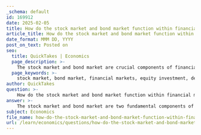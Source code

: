 ```yaml
---
_schema: default
id: 169912
date: 2025-02-05
title: How do the stock market and bond market function within financial markets?
article_title: How do the stock market and bond market function within financial markets?
date_format: MMM DD, YYYY
post_on_text: Posted on
seo:
  title: QuickTakes | Economics
  page_description: >-
    The stock market and bond market are crucial components of financial markets, facilitating investment in companies through shares and raising funds via bonds. They interact to allocate capital, price risk, and signal economic conditions.
  page_keywords: >-
    stock market, bond market, financial markets, equity investment, debt securities, Initial Public Offerings, IPOs, capital gains, volatility, interest rates, credit ratings, economic growth, capital allocation, risk pricing, economic indicators, investment
author: QuickTakes
question: >-
    How do the stock market and bond market function within financial markets?
answer: >-
    The stock market and bond market are two fundamental components of financial markets, each serving distinct functions and catering to different types of financial instruments.\n\n### Stock Market\nThe stock market is a platform where shares of publicly traded companies are bought and sold. It allows companies to raise capital by issuing shares through mechanisms like Initial Public Offerings (IPOs). When investors purchase these shares, they acquire ownership stakes in the company, which can lead to capital gains if the company's value increases. The stock market is characterized by its volatility, as prices fluctuate based on supply and demand, investor sentiment, and broader economic indicators. It plays a crucial role in economic growth by facilitating investment in businesses, which can lead to expansion and job creation.\n\n### Bond Market\nIn contrast, the bond market is where debt securities, or bonds, are issued and traded. When a company or government needs to raise funds, it can issue bonds, which are essentially loans from investors. In return for lending money, bondholders receive periodic interest payments and the return of the bond's face value upon maturity. The bond market is generally considered less volatile than the stock market and is influenced by interest rates, credit ratings, and economic conditions. It serves as a critical mechanism for financing public and private projects, providing a stable source of funding.\n\n### Interaction and Importance\nBoth markets are interconnected and play vital roles in the overall economy:\n\n1. **Capital Allocation**: They help allocate resources efficiently by directing funds to businesses and projects that are expected to generate returns.\n2. **Risk Pricing**: They provide mechanisms for pricing risk, with stock prices reflecting the perceived risk and potential return of equity investments, while bond yields reflect the credit risk and interest rate environment.\n3. **Economic Indicators**: Movements in these markets can serve as indicators of economic health. For instance, a declining stock market may signal investor pessimism about future economic conditions, while rising bond yields may indicate expectations of inflation or interest rate hikes.\n\nIn summary, the stock market facilitates equity investment and ownership in companies, while the bond market provides a means for borrowing and lending, each contributing to the stability and growth of the economy. Together, they form a comprehensive financial ecosystem that supports investment, consumption, and economic development.
subject: Economics
file_name: how-do-the-stock-market-and-bond-market-function-within-financial-markets.md
url: /learn/economics/questions/how-do-the-stock-market-and-bond-market-function-within-financial-markets
---
```


&nbsp;